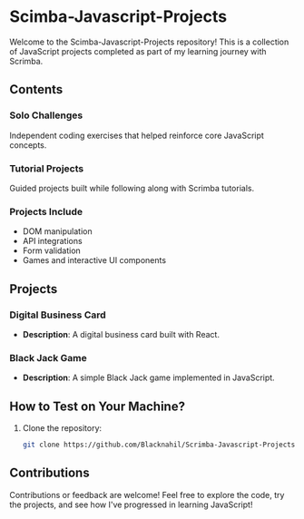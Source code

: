 # Scimba-Javascript-Projects

Welcome to the Scimba-Javascript-Projects repository! This is a collection of JavaScript projects completed as part of my learning journey with Scrimba.

## Contents

### Solo Challenges
Independent coding exercises that helped reinforce core JavaScript concepts.

### Tutorial Projects
Guided projects built while following along with Scrimba tutorials.

### Projects Include
- DOM manipulation
- API integrations
- Form validation
- Games and interactive UI components

## Projects

### Digital Business Card
- **Description**: A digital business card built with React.

### Black Jack Game
- **Description**: A simple Black Jack game implemented in JavaScript.


## How to Test on Your Machine?

1. Clone the repository:
    ```sh
    git clone https://github.com/Blacknahil/Scrimba-Javascript-Projects.git
    ```

## Contributions

Contributions or feedback are welcome! Feel free to explore the code, try the projects, and see how I've progressed in learning JavaScript!